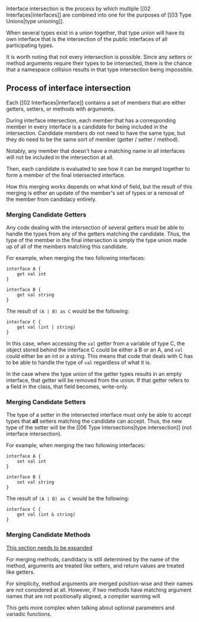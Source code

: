 Interface intersection is the process by which multiple [[02 Interfaces|interfaces]] are combined into one for the purposes of [[03 Type Unions|type unioning]].

When several types exist in a union together, that type union will have its own interface that is the intersection of the public interfaces of all participating types.

It is worth noting that not every intersection is possible. Since any setters or method arguments require their types to be intersected, there is the chance that a namespace collision results in that type intersection being impossible.
## Process of interface intersection

Each [[02 Interfaces|interface]] contains a set of members that are either getters, setters, or methods with arguments.

During interface intersection, each member that has a corresponding member in every interface is a candidate for being included in the intersection. Candidate members do not need to have the same type, but they do need to be the same sort of member (getter / setter / method).

Notably, any member that doesn't have a matching name in all interfaces will not be included in the intersection at all.

Then, each candidate is evaluated to see how it can be merged together to form a member of the final intersected interface.

How this merging works depends on what kind of field, but the result of this merging is either an update of the member's set of types or a removal of the member from candidacy entirely.

### Merging Candidate Getters

Any code dealing with the intersection of several getters must be able to handle the types from any of the getters matching the candidate. Thus, the type of the member in the final intersection is simply the type union made up of all of the members matching this candidate.

For example, when merging the two following interfaces:
``` Lodge
interface A {
	get val int
}

interface B {
	get val string
}
``` 
The result of `(A | B) as C` would be the following:
```
interface C {
	get val (int | string)
}
```

In this case, when accessing the `val` getter from a variable of type C, the object stored behind the interface C could be either a B or an A, and `val` could either be an int or a string. This means that code that deals with C has to be able to handle the type of `val` regardless of what it is.

In the case where the type union of the getter types results in an empty interface, that getter will be removed from the union. If that getter refers to a field in the class, that field becomes, write-only.

### Merging Candidate Setters

The type of a setter in the intersected interface must only be able to accept types that **all** setters matching the candidate can accept. Thus, the new type of the setter will be the [[06 Type Intersections|type intersection]] (not interface intersection). 

For example, when merging the two following interfaces:
``` Lodge
interface A {
	set val int
}

interface B {
	set val string
}
``` 
The result of `(A | B) as C` would be the following:
```
interface C {
	get val (int & string)
}
```

### Merging Candidate Methods
<u>This section needs to be expanded</u>


For merging methods, candidacy is still determined by the name of the method, arguments are treated like setters, and return values are treated like getters.

For simplicity, method arguments are merged position-wise and their names are not considered at all.
However, if two methods have matching argument names that are not positionally aligned, a compiler warning will 

This gets more complex when talking about optional parameters and variadic functions.


